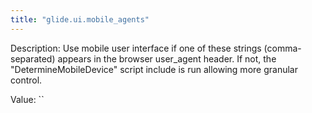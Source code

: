 ```yaml
---
title: "glide.ui.mobile_agents"
---
```


Description: Use mobile user interface if one of these strings (comma-separated) appears in the browser user_agent header.  If not, the "DetermineMobileDevice" script include is run allowing more granular control.

Value: ``
